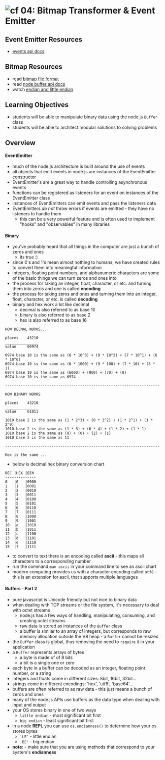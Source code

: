 ![cf](http://i.imgur.com/7v5ASc8.png) 04: Bitmap Transformer & Event Emitter
=====================================

## Event Emitter Resources
* [events api docs]

## Bitmap Resources
* read [bitmap file format]
* read  [node buffer api docs]
* watch [endian and little endian]

## Learning Objectives
* students will be able to manipulate binary data using the node.js `Buffer` class
* students will be able to architect modular solutions to solving problems

## Overview

#### EventEmitter
* much of the node.js architecture is built around the use of events
* all objects that emit events in node.js are instances of the EventEmitter constructor
* EventEmitter's are a great way to handle controlling asynchronous events
* functions can be registered as listeners for an event on instances of the EventEmitter class
* instances of EventEmitters can emit events and pass the listeners data
* EventEmitters *do not* throw errors if events are emitted - they have no listeners to handle them
  * this can be a very powerful feature and is often used to implement "hooks" and "observables" in many libraries

#### Binary
* you've probably heard that all things in the computer are just a bunch of zeros and ones
  * its true :)
* since 0's and 1's mean almost nothing to humans, we have created rules to convert them into meaningful information
* integers, floating point numbers, and alphanumeric characters are some of the basic things we can turn zeros and ones into
* the process for taking an integer, float, character, or etc. and turning them into zeros and one is called **encoding**
* the process for taking zeros and ones and turning them into an integer, float, character, or etc. is called **decoding**
* binary and hex work a lot like decimal
  * decimal is also referred to as base 10
  * binary is also referred to as base 2
  * hex is also referred to as base 16

```
HOW DECMAL WORKS...

places    43210
_______________
value     06974

6974 base 10 is the same as (6 * 10^3) + (9 * 10^2) + (7 * 10^1) + (8 * 10^0)
6974 base 10 is the same as (6 * 1000) + (9 * 100) + (7 * 10) + (8 * 1)
6974 base 10 is the same as (6000) + (900) + (70) + (8)
6974 base 10 is the same as 6974

----------------------------------------------------------------------

HOW BINARY WORKS

places    43210
_______________
value     01011

1010 base 2 is the same as (1 * 2^3) + (0 * 2^2) + (1 * 2^1) + (1 * 2^0)
1010 base 2 is the same as (1 * 8) + (0 * 4) + (1 * 2) + (1 * 1)
1010 base 2 is the same as (8) + (0) + (2) + (1)
1010 base 2 is the same as 11

----------------------------------------------------------------------

Hex is the same ...
```
* below is decimal hex binary conversion chart
``` text
DEC |HEX |BIN
--------------
0   |0   |0000
1   |1   |0001   
2   |2   |0010   
3   |3   |0011   
4   |4   |0100   
5   |5   |0101   
6   |6   |0110   
7   |7   |0111   
8   |8   |1000   
9   |9   |1001   
10  |a   |1010   
11  |b   |1011   
12  |c   |1100   
13  |d   |1101   
14  |e   |1110   
15  |f   |1111   
```
* to convert to text there is an encoding called **ascii** - this maps all characters to a corresponding number
* run the command `man ascii` in your command line to see an ascii chart
* modern computing provides us with a character encoding called `utf8` - this is an extension for ascii, that supports multiple languages

#### Buffers - Part 2
* pure javascript is Unicode friendly but not nice to binary data
* when dealing with TCP streams or the file system, it's necessary to deal with octet streams
  * node.js has a few ways of handling, manipulating, consuming, and creating octet streams
  * raw data is stored as instances of the `Buffer` class
  * a buffer is similar to an array of integers, but corresponds to raw memory allocation outside the V8 heap - a `Buffer` cannot be resized
* the `Buffer` class is global, thus removing the need to `require` it in your application
* a `Buffer` represents arrays of bytes
  * a byte is made of of 8 bits
  * a bit is a single one or zero
* each byte in a buffer can be decoded as an integer, floating point number, or a string
* integers and floats come in different sizes: 8bit, 16bit, 32bit...
* strings come in different encodings: 'hex', 'utf8', 'base64'...
* buffers are often referred to as raw data - this just means a bunch of zeros and ones
* many of the node.js APIs use buffers as the data type when dealing with input and output
* your OS stores binary in one of two ways
  * `little endian` - most significant bit first
  * `big endian` - least significant bit first
* in a node **REPL** you can use `os.endianness()` to determine how your os stores bytes
  * `'LE'` - little endian
  * `'BE'` - big endian
* **note:** - make sure that you are using methods that correspond to your system's **endianness**


<!--links -->
[events api docs]: https://nodejs.org/api/events.html
[bitmap file format]: https://en.wikipedia.org/wiki/BMP_file_format
[node buffer api docs]: https://nodejs.org/api/buffer.html
[endian and little endian]: https://www.youtube.com/watch?v=B50mNoVw21k
